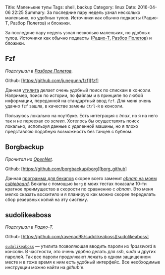 Title: Маленькие тулы
Tags: shell, backup
Category: linux
Date: 2016-04-06 22:25
Summary: За последние пару недель узнал  несколько маленьких, но удобных тулов. Источники как обычно подкасты (Радио-Т, Разбор Полетов) и бложики.

За последние пару недель узнал  несколько маленьких, но удобных тулов. Источники
как обычно подкасты ([Радио-Т][radio-t], [Разбор Полетов][razbor]) и бложики.

## Fzf ##

*Подслушал в [Разборе Полетов][razbor].*

Github: [https://github.com/junegunn/fzf][fzf]

Данная [утилита][fzf] делает очень удобный поиск по спискам в консоли. Например,
поиск по  истории, по  файлам и  в принципе по  любой информации,  переданной на
стандартный ввод  `fzf`.  Для меня очень  удачно `fzf` зашла, в  качестве замены
`Ctrl-R` в консоли.

Пользуюсь локально на ноутбуке. Есть интеграция с  *tmux*, но я на него так и не
переехал со *screen*.  Хотелось бы осуществлять поиск локально, используя данные
с удаленной  машины, но я  плохо представляю  подобную возможность без  танцев с
бубном.

## Borgbackup ##

*Прочитал на [OpenNet](http://www.opennet.ru/opennews/art.shtml?num=44000).*

Github: [https://github.com/borgbackup/borg][borg_github]

Данная     [программа     для     бекапов][borg]    скорее     всего     заменит
[*obnam* на  моем *cubieboard*][obnam_setup].   Бекапы с  помощью `borg`  в моих
тестах показали  10-ти кратное преимущество  в скорости по сравнению  с *obnam*.
Это меня мелко  сказать восхитило и я планирую как  можно скорее переделать сбор
резервных копий на эту систему.

## sudolikeaboss ##

*Подслушал в [Радио-Т][radio-t].*

Github: [https://github.com/ravenac95/sudolikeaboss][sudolikeaboss]

[`sudolikeaboss`][sudolikeaboss]  —   утилита  позволяющая  вводить   пароли  из
*1password* в консоли.  В частности, это очень удобно делать для *ssh*, *sudo* и
других паролей.  Так  все пароли продолжают лежать в одном  защищенном месте и в
тоже время к ним есть удобный  интерфейс. Все необходимые инструкции можно найти
на *github*'е.

[razbor]: http://razbor-poletov.com
[radio-t]: https://radio-t.com
[fzf]: https://github.com/junegunn/fzf
[borg]: http://borgbackup.readthedocs.org/en/stable/
[obnam_setup]: {filename}/linux/2015-02-10-Linux-backups-on-Apple-Time-Capsule-(Obnam).md
[sudolikeaboss]: https://github.com/ravenac95/sudolikeaboss
[borg_github]: https://github.com/borgbackup/borg
